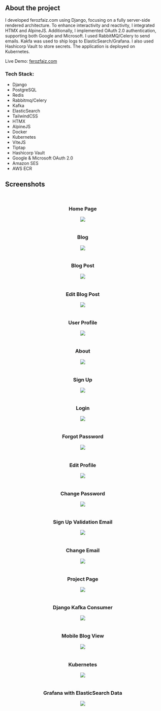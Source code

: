 ## About the project

I developed ferozfaiz.com using Django, focusing on a fully server-side rendered architecture. To enhance interactivity and reactivity, I integrated HTMX and AlpineJS. Additionally, I implemented OAuth 2.0 authentication, supporting both Google and Microsoft. I used RabbitMQ/Celery to send emails. Kakfa was used to ship logs to ElasticSearch/Grafana. I also used Hashicorp Vault to store secrets. The application is deployed on Kubernetes.

Live Demo: <a href='https://ferozfaiz.com/'>ferozfaiz.com</a>

### Tech Stack:

- Django
- PostgreSQL
- Redis
- Rabbitmq/Celery
- Kafka
- ElasticSearch
- TailwindCSS
- HTMX
- AlpineJS
- Docker
- Kubernetes
- ViteJS
- Tiptap
- Hashicorp Vault
- Google & Microsoft OAuth 2.0
- Amazon SES
- AWS ECR

## Screenshots

<br>
<h3 align='center'>Home Page</h3>
<div align='center'>
<img src='ferozfaiz/static/img/django-0.png'/>
</div>
<br>
<h3 align='center'>Blog</h3>
<div align='center'>
<img src='ferozfaiz/static/img/django-3.png'/>
</div>
<br>
<h3 align='center'>Blog Post</h3>
<div align='center'>
<img src='ferozfaiz/static/img/django-4.png'/>
</div>
<br>
<h3 align='center'>Edit Blog Post</h3>
<div align='center'>
<img src='ferozfaiz/static/img/django-13.png'/>
</div>
<br>
<h3 align='center'>User Profile</h3>
<div align='center'>
<img src='ferozfaiz/static/img/django-7.png'/>
</div>
<br>
<h3 align='center'>About</h3>
<div align='center'>
<img src='ferozfaiz/static/img/django-1.png'/>
</div>
<br>
<h3 align='center'>Sign Up</h3>
<div align='center'>
<img src='ferozfaiz/static/img/django-5.png'/>
</div>
<br>
<h3 align='center'>Login</h3>
<div align='center'>
<img src='ferozfaiz/static/img/django-6.png'/>
</div>
<br>
<h3 align='center'>Forgot Password</h3>
<div align='center'>
<img src='ferozfaiz/static/img/django-8.png'/>
</div>
<br>
<h3 align='center'>Edit Profile</h3>
<div align='center'>
<img src='ferozfaiz/static/img/django-9.png'/>
</div>
<br>
<h3 align='center'>Change Password</h3>
<div align='center'>
<img src='ferozfaiz/static/img/django-10.png'/>
</div>
<br>
<h3 align='center'>Sign Up Validation Email</h3>
<div align='center'>
<img src='ferozfaiz/static/img/django-11.png'/>
</div>
<br>
<h3 align='center'>Change Email</h3>
<div align='center'>
<img src='ferozfaiz/static/img/django-12.png'/>
</div>
<br>
<h3 align='center'>Project Page</h3>
<div align='center'>
<img src='ferozfaiz/static/img/django-30.png'/>
</div>
<br>
<h3 align='center'>Django Kafka Consumer</h3>
<div align='center'>
<img src='ferozfaiz/static/img/kafka_consumer_for_django_logs.png'/>
</div>
<br>
<h3 align='center'>Mobile Blog View</h3>
<div align='center'>
<img src='ferozfaiz/static/img/django-2.png'/>
</div>
<br>
<h3 align='center'>Kubernetes</h3>
<div align='center'>
<img src='ferozfaiz/static/img/kubernetes_pods.png'/>
</div>
<br>
<h3 align='center'>Grafana with ElasticSearch Data</h3>
<div align='center'>
<img src='ferozfaiz/static/img/grafana.png'/>
</div>

